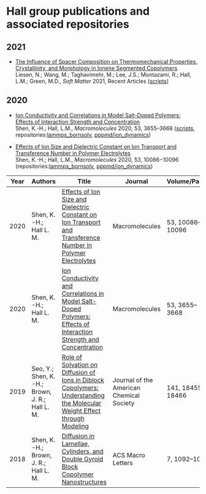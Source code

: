 # Hall group publications and associated repositories
## 2021

- [The Influence of Spacer Composition on Thermomechanical Properties, Crystallinity, and Morphology in Ionene Segmented Copolymers](https://doi.org/10.1039/D1SM00501D)  
Liesen, N.; Wang, M.; Taghavimehr, M.; Lee, J.S.; Montazami, R.; Hall, L.M.; Green, M.D., *Soft Matter* 2021, Recent Articles ([scripts](https://github.com/hall-polymers/published-work/tree/master/2021-liesen2021influence))

## 2020

- [Ion Conductivity and Correlations in Model Salt-Doped Polymers: Effects of Interaction Strength and Concentration](https://pubs.acs.org/doi/10.1021/acs.macromol.0c00216)  
Shen, K.-H.; Hall, L.M., *Macromolecules* 2020, 53, 3655–3668 ([scripts](https://github.com/hall-polymers/published-work/tree/master/2020-shen2020ion), repositories:[lammps_bornsolv](https://github.com/hall-polymers/lammps_bornsolv), [pppmd/ion_dynamics](https://github.com/hall-polymers/pppmd/tree/development/kshen))

- [Effects of Ion Size and Dielectric Constant on Ion Transport and Transference Number in Polymer Electrolytes](https://pubs.acs.org/doi/10.1021/acs.macromol.0c02161)  
Shen, K.-H.; Hall, L.M., *Macromolecules* 2020, 53, 10086−10096 (repositories:[lammps_bornsolv](https://github.com/hall-polymers/lammps_bornsolv), [pppmd/ion_dynamics](https://github.com/hall-polymers/pppmd/tree/development/kshen))



















| Year | Authors                                         | Title                                                                                                                    | Journal                                  | Volume/Pages     | Repositories |
|------|-------------------------------------------------|--------------------------------------------------------------------------------------------------------------------------|------------------------------------------|------------------|--------------|
| 2020 | Shen, K. -H.; Hall L. M.                        | [Effects of Ion Size and Dielectric Constant on Ion Transport and Transference Number in Polymer Electrolytes](https://pubs.acs.org/doi/10.1021/acs.macromol.0c02161)        | Macromolecules                           | 53, 10086–10096    | [[lammps_bornsolv]](https://github.com/hall-polymers/lammps_bornsolv), [[pppmd/ion_dynamics]](https://github.com/hall-polymers/pppmd/tree/development/kshen)             |
| 2020 | Shen, K. -H.; Hall L. M.                        | [Ion Conductivity and Correlations in Model Salt-Doped Polymers: Effects of Interaction Strength and Concentration](https://pubs.acs.org/doi/10.1021/acs.macromol.0c00216)        | Macromolecules                           | 53, 3655–3668    | [[lammps_bornsolv]](https://github.com/hall-polymers/lammps_bornsolv), [[pppmd/ion_dynamics]](https://github.com/hall-polymers/pppmd/tree/development/kshen)             |
| 2019 | Seo, Y.; Shen, K. -H.; Brown, J. R.; Hall L. M. | [Role of Solvation on Diffusion of Ions in Diblock Copolymers: Understanding the Molecular Weight Effect through Modeling](https://pubs.acs.org/doi/10.1021/jacs.9b07227) | Journal of the American Chemical Society | 141, 18455-18466 | [[lammps_bornsolv]](https://github.com/hall-polymers/lammps_bornsolv),[[pppmd/ion_dynamics]](https://github.com/hall-polymers/pppmd/tree/development/kshen)                    |
| 2018 | Shen, K. -H.; Brown, J. R.; Hall L. M.          | [Diffusion in Lamellae, Cylinders, and Double Gyroid Block Copolymer Nanostructures](https://pubs.acs.org/doi/10.1021/acsmacrolett.8b00506)                                       | ACS Macro Letters                        | 7, 1092–1098     | [[constrained-random-walk]](https://github.com/hall-polymers/constrained-random-walk)|
